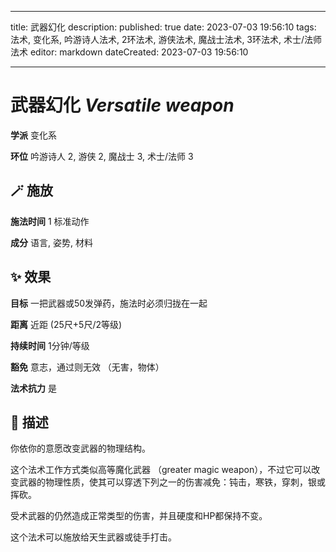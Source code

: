 
---
title: 武器幻化
description: 
published: true
date: 2023-07-03 19:56:10
tags: 法术, 变化系, 吟游诗人法术, 2环法术, 游侠法术, 魔战士法术, 3环法术, 术士/法师法术
editor: markdown
dateCreated: 2023-07-03 19:56:10

---

# **武器幻化** *Versatile weapon*

**学派** 变化系 

**环位** 吟游诗人 2, 游侠 2, 魔战士 3, 术士/法师 3

## 🪄 施放

**施法时间** 1 标准动作

**成分** 语言, 姿势, 材料

## ✨ 效果 

**目标** 一把武器或50发弹药，施法时必须归拢在一起 

**距离** 近距 (25尺+5尺/2等级)  

**持续时间** 1分钟/等级 

**豁免** 意志，通过则无效 （无害，物体）

**法术抗力** 是

## 📖 描述

你依你的意愿改变武器的物理结构。

这个法术工作方式类似高等魔化武器 （greater magic weapon），不过它可以改变武器的物理性质，使其可以穿透下列之一的伤害减免：钝击，寒铁，穿刺，银或挥砍。

受术武器的仍然造成正常类型的伤害，并且硬度和HP都保持不变。

这个法术可以施放给天生武器或徒手打击。
    